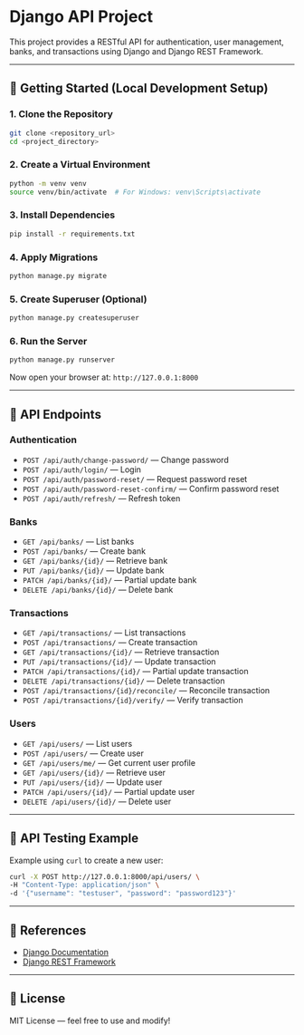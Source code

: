 # Django API Project

This project provides a RESTful API for authentication, user management, banks, and transactions using Django and Django REST Framework.

---

## 🚀 Getting Started (Local Development Setup)

### 1. Clone the Repository

```bash
git clone <repository_url>
cd <project_directory>
```

### 2. Create a Virtual Environment

```bash
python -m venv venv
source venv/bin/activate  # For Windows: venv\Scripts\activate
```

### 3. Install Dependencies

```bash
pip install -r requirements.txt
```

### 4. Apply Migrations

```bash
python manage.py migrate
```

### 5. Create Superuser (Optional)

```bash
python manage.py createsuperuser
```

### 6. Run the Server

```bash
python manage.py runserver
```

Now open your browser at: `http://127.0.0.1:8000`

---

## 📃 API Endpoints

### Authentication

* `POST /api/auth/change-password/` — Change password
* `POST /api/auth/login/` — Login
* `POST /api/auth/password-reset/` — Request password reset
* `POST /api/auth/password-reset-confirm/` — Confirm password reset
* `POST /api/auth/refresh/` — Refresh token

### Banks

* `GET /api/banks/` — List banks
* `POST /api/banks/` — Create bank
* `GET /api/banks/{id}/` — Retrieve bank
* `PUT /api/banks/{id}/` — Update bank
* `PATCH /api/banks/{id}/` — Partial update bank
* `DELETE /api/banks/{id}/` — Delete bank

### Transactions

* `GET /api/transactions/` — List transactions
* `POST /api/transactions/` — Create transaction
* `GET /api/transactions/{id}/` — Retrieve transaction
* `PUT /api/transactions/{id}/` — Update transaction
* `PATCH /api/transactions/{id}/` — Partial update transaction
* `DELETE /api/transactions/{id}/` — Delete transaction
* `POST /api/transactions/{id}/reconcile/` — Reconcile transaction
* `POST /api/transactions/{id}/verify/` — Verify transaction

### Users

* `GET /api/users/` — List users
* `POST /api/users/` — Create user
* `GET /api/users/me/` — Get current user profile
* `GET /api/users/{id}/` — Retrieve user
* `PUT /api/users/{id}/` — Update user
* `PATCH /api/users/{id}/` — Partial update user
* `DELETE /api/users/{id}/` — Delete user

---

## 🔧 API Testing Example

Example using `curl` to create a new user:

```bash
curl -X POST http://127.0.0.1:8000/api/users/ \
-H "Content-Type: application/json" \
-d '{"username": "testuser", "password": "password123"}'
```

---

## 📖 References

* [Django Documentation](https://docs.djangoproject.com/)
* [Django REST Framework](https://www.django-rest-framework.org/)

---

## 📅 License

MIT License — feel free to use and modify!
